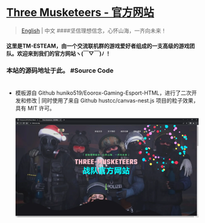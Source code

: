 # [Three Musketeers - 官方网站 ](https://tmes.eu.org/)
> [English](README.md) | 中文
####坚信理想信念，心怀山海，一齐向未来！
#### 这里是TM-ESTEAM，由一个交流联机群的游戏爱好者组成的一支高级的游戏团队。欢迎来到我们的官方网站ヽ(￣▽￣)ﾉ ！
### 本站的源码地址于此。 #Source Code <br><br>
- 模板源自 Github huniko519/Eoorox-Gaming-Esport-HTML，进行了二次开发和修改 | 同时使用了来自 Github hustcc/canvas-nest.js 项目的粒子效果，具有 MIT 许可。<br><br>
[![Index](img/blog/inner_b1.webp "Index")](https://tmes.eu.org/)
